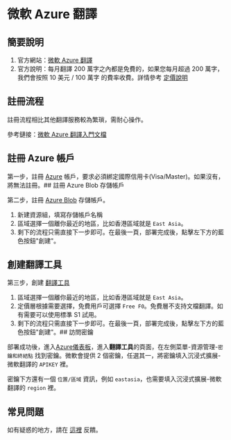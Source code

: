 # 微軟 Azure 翻譯

## 簡要說明

1. 官方網站：[微軟 Azure 翻譯](https://learn.microsoft.com/zh-cn/azure/cognitive-services/translator/text-translation-overview)
2. 官方說明：每月翻譯 200 萬字之內都是免費的，如果您每月超過 200 萬字，我們會按照 10 美元 / 100 萬字 的費率收費。詳情參考 [定價說明](https://azure.microsoft.com/zh-cn/pricing/details/cognitive-services/translator/)

## 註冊流程

註冊流程相比其他翻譯服務較為繁瑣，需耐心操作。

參考鏈接：[微軟 Azure 翻譯入門文檔](https://learn.microsoft.com/zh-cn/azure/cognitive-services/translator/document-translation/quickstarts/get-started-with-rest-api?pivots=programming-language-csharp)

## 註冊 Azure 帳戶

第一步，註冊 [Azure](https://azure.microsoft.com/zh-cn/free/cognitive-services/) 帳戶，要求必須綁定國際信用卡(Visa/Master)。如果沒有，將無法註冊。## 註冊 Azure Blob 存儲帳戶

第二步，註冊 [Azure Blob](https://portal.azure.com/#create/Microsoft.StorageAccount) 存儲帳戶。

1. 新建資源組，填寫存儲帳戶名稱
2. 區域選擇一個離你最近的地區，比如香港區域就是 `East Asia`。
3. 剩下的流程只需直接下一步即可。在最後一頁，部署完成後，點擊左下方的藍色按鈕"創建"。

## 創建翻譯工具

第三步，創建 [翻譯工具](https://portal.azure.com/#create/Microsoft.CognitiveServicesTextTranslation)

1. 區域選擇一個離你最近的地區，比如香港區域就是 `East Asia`。
2. 定價層根據需要選擇，免費用戶可選擇 `Free F0`。免費層不支持文檔翻譯。如有需要可以使用標準 S1 試用。
3. 剩下的流程只需直接下一步即可。在最後一頁，部署完成後，點擊左下方的藍色按鈕"創建"。## 訪問密鑰

部署成功後，進入[Azure儀表板](https://portal.azure.com/#home)，進入**翻譯工具**的頁面，在左側菜單-資源管理-`密鑰和終結點` 找到密鑰。微軟會提供 2 個密鑰，任選其一，將密鑰填入沉浸式擴展-微軟翻譯的 `APIKEY` 裡。

密鑰下方還有一個 `位置/區域` 資訊，例如 `eastasia`，也需要填入沉浸式擴展-微軟翻譯的 `region` 裡。

## 常見問題

如有疑惑的地方，請在 [這裡](https://github.com/immersive-translate/immersive-translate/issues/137) 反饋。
